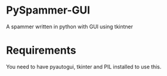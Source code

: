 # PySpammer-GUI
A spammer written in python with GUI using tkintner

# Requirements

You need to have pyautogui, tkinter and PIL installed to use this.

